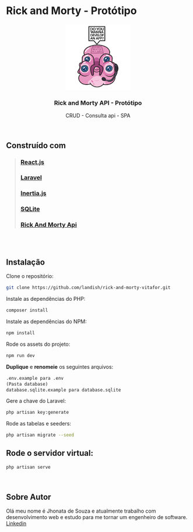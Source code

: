 # Rick and Morty - Protótipo 
<!-- ![Glootie - Rick and Morty](https://github.com/kissyalone/rick-and-morty-vitafor/blob/master/public/img/glootie.png?raw=true) -->
<p align="center">
  <a href="https://github.com/othneildrew/Best-README-Template">
    <img src="public/img/glootie.png" alt="Logo" width="180" height="180">
  </a>
  <h3 align="center">Rick and Morty API - Protótipo</h3>
  <p align="center">
    CRUD - Consulta api - SPA  
  </p>
</p>
<br>

## Construído com
> ### [React.js][1]
> ### [Laravel][2]
> ### [Inertia.js][3]
> ### [SQLite][4]
> ### [Rick And Morty Api][5]
<br><br>

## Instalação

Clone o repositório:
```sh 
git clone https://github.com/landish/rick-and-morty-vitafor.git
```
Instale as dependências do PHP:
```sh
composer install
```
Instale as dependências do NPM:
```sh
npm install
```
Rode os assets do projeto:
```sh
npm run dev
```

**Duplique** e **renomeie** os seguintes arquivos:
```
.env.example para .env
(Pasta database)
database.sqlite.example para database.sqlite
```

Gere a chave do Laravel:
```sh
php artisan key:generate
```
Rode as tabelas e seeders:
```sh
php artisan migrate --seed
```

## Rode o servidor virtual:
```sh
php artisan serve
```
<br>

## Sobre Autor
Olá meu nome é Jhonata de Souza e atualmente trabalho com desenvolvimento web e estudo para me tornar um engenheiro de software.
<br>
[Linkedin][6]

<!-- [logo]: https://github.com/kissyalone/rick-and-morty-vitafor/blob/master/public/img/glootie.png?raw=true "Glootie" -->
[logo]: public/img/glootie.png "Glootie"
[1]: https://pt-br.reactjs.org/
[2]: https://laravel.com/
[3]: https://inertiajs.com/
[4]: https://www.sqlite.org/index.html
[5]: https://rickandmortyapi.com
[6]: https://br.linkedin.com/in/jhousouza2
